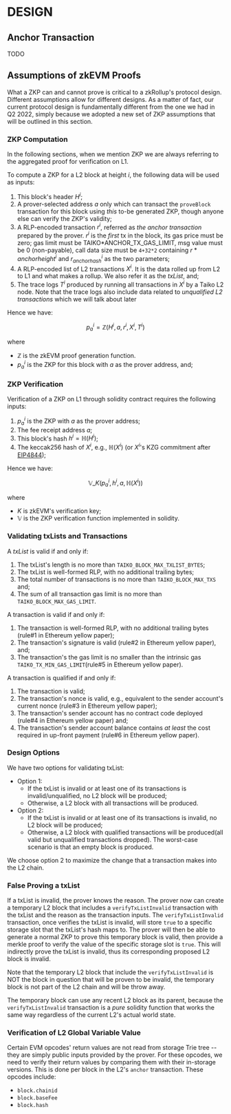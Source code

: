 # DESIGN

## Anchor Transaction

TODO

## Assumptions of zkEVM Proofs

What a ZKP can and cannot prove is critical to a zkRollup's protocol design. Different assumptions allow for different designs. As a matter of fact, our current protocol design is fundamentally different from the one we had in Q2 2022, simply because we adopted a new set of ZKP assumptions that will be outlined in this section.

### ZKP Computation

In the following sections, when we mention ZKP we are always referring to the aggregated proof for verification on L1.

To compute a ZKP for a L2 block at height $i$, the following data will be used as inputs:

1. This block's header $H^i$;
2. A prover-selected address $a$ only which can transact the `proveBlock` transaction for this block using _this_ to-be generated ZKP, though anyone else can verify the ZKP's validity;
3. A RLP-encoded transaction $r^i$, referred as _the anchor transaction_ prepared by the prover. $r^i$ is the _first_ tx in the block, its gas price must be zero; gas limit must be TAIKO*ANCHOR_TX_GAS_LIMIT, msg value must be 0 (non-payable), call data size must be `4+32*2` containing $r*{anchorheight}^i$ and $r_{anchorhash}^i$ as the two parameters;
4. A RLP-encoded list of L2 transactions $X^i$. It is the data rolled up from L2 to L1 and what makes a rollup. We also refer it as the _txList_, and;
5. The trace logs $T^i$ produced by running all transactions in $X^i$ by a Taiko L2 node. Note that the trace logs also include data related to _unqualified L2 transactions_ which we will talk about later

Hence we have:

$$ p^i_a = \mathbb{Z} (H^i, a, r^i, X^i, T^i) $$

where

-   $\mathbb{Z}$ is the zkEVM proof generation function.
-   $p^i_a$ is the ZKP for this block with $a$ as the prover address, and;

### ZKP Verification

Verification of a ZKP on L1 through solidity contract requires the following inputs:

1. $p^i_a$ is the ZKP with $a$ as the prover address;
2. The fee receipt address $a$;
3. This block's hash $h^i = \mathbb{H}(H^i)$;
4. The keccak256 hash of $X^i$, e.g., $\mathbb{H}(X^i)$ (or $X^i$'s KZG commitment after [EIP4844](https://www.eip4844.com/));

Hence we have:

$$ \mathbb{V}\_K(p^i_a, h^i, a, \mathbb{H}(X^i)) $$

where

-   $K$ is zkEVM's verification key;
-   $\mathbb{V}$ is the ZKP verification function implemented in solidity.

### Validating txLists and Transactions

A _txList_ is valid if and only if:

1. The txList's length is no more than `TAIKO_BLOCK_MAX_TXLIST_BYTES`;
2. The txList is well-formed RLP, with no additional trailing bytes;
3. The total number of transactions is no more than `TAIKO_BLOCK_MAX_TXS` and;
4. The sum of all transaction gas limit is no more than `TAIKO_BLOCK_MAX_GAS_LIMIT`.

A transaction is valid if and only if:

1. The transaction is well-formed RLP, with no additional trailing bytes (rule#1 in Ethereum yellow paper);
2. The transaction's signature is valid (rule#2 in Ethereum yellow paper), and;
3. The transaction's the gas limit is no smaller than the intrinsic gas `TAIKO_TX_MIN_GAS_LIMIT`(rule#5 in Ethereum yellow paper).

A transaction is qualified if and only if:

1. The transaction is valid;
2. The transaction's nonce is valid, e.g., equivalent to the sender account's current nonce (rule#3 in Ethereum yellow paper);
3. The transaction's sender account has no contract code deployed (rule#4 in Ethereum yellow paper) and;
4. The transaction's sender account balance contains _at least_ the cost required in up-front payment (rule#6 in Ethereum yellow paper).

### Design Options

We have two options for validating txList:

-   Option 1:
    -   If the txList is invalid or at least one of its transactions is invalid/unqualified, no L2 block will be produced;
    -   Otherwise, a L2 block with all transactions will be produced.
-   Option 2:
    -   If the txList is invalid or at least one of its transactions is invalid, no L2 block will be produced;
    -   Otherwise, a L2 block with qualified transactions will be produced(all valid but unqualified transactions dropped). The worst-case scenario is that an empty block is produced.

We choose option 2 to maximize the change that a transaction makes into the L2 chain.

### False Proving a txList

If a txList is invalid, the prover knows the reason. The prover now can create a temporary L2 block that includes a `verifyTxListInvalid` transaction with the txList and the reason as the transaction inputs. The `verifyTxListInvalid` transaction, once verifies the txList is invalid, will store `true` to a specific storage slot that the txList's hash maps to. The prover will then be able to generate a normal ZKP to prove this temporary block is valid, then provide a merkle proof to verify the value of the specific storage slot is `true`. This will indirectly prove the txList is invalid, thus its corresponding proposed L2 block is invalid.

Note that the temporary L2 block that include the `verifyTxListInvalid` is NOT the block in question that will be proven to be invalid, the temporary block is not part of the L2 chain and will be throw away.

The temporary block can use any recent L2 block as its parent, because the `verifyTxListInvalid` transaction is a _pure_ solidity function that works the same way regardless of the current L2's actual world state.

### Verification of L2 Global Variable Value

Certain EVM opcodes' return values are not read from storage Trie tree -- they are simply public inputs provided by the prover. For these opcodes, we need to verify their return values by comparing them with their in-storage versions. This is done per block in the L2's `anchor` transaction. These opcodes include:

-   `block.chainid`
-   `block.baseFee`
-   `block.hash`
